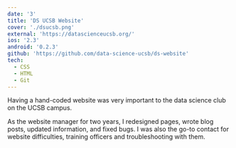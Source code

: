 ```yaml
---
date: '3'
title: 'DS UCSB Website'
cover: './dsucsb.png'
external: 'https://datascienceucsb.org/'
ios: '2.3'
android: '0.2.3'
github: 'https://github.com/data-science-ucsb/ds-website'
tech:
  - CSS
  - HTML
  - Git
---
```


Having a hand-coded website was very important to the data science club on the UCSB campus.

As the website manager for two years, I redesigned pages, wrote blog posts, updated information, and fixed bugs. I was also the go-to contact for website difficulties, training officers and troubleshooting with them.
